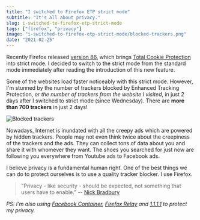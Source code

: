 ```yaml
---
title: "I switched to Firefox ETP strict mode"
subtitle: "It's all about privacy."
slug: i-switched-to-firefox-etp-strict-mode
tags: ["firefox", "privacy"]
image: "i-switched-to-firefox-etp-strict-mode/blocked-trackers.png"
date: "2021-02-25"
---
```


Recently Firefox released [version 86](https://www.mozilla.org/en-US/firefox/86.0/releasenotes/), which brings [Total Cookie Protection](https://blog.mozilla.org/security/2021/02/23/total-cookie-protection/) into strict mode. I decided to switch to the strict mode from the standard mode immediately after reading the introduction of this new feature.

Some of the websites load faster noticeably with this strict mode. However, I'm stunned by the number of trackers blocked by Enhanced Tracking Protection, *or the number of trackers from the website I visited*, in just 2 days after I switched to strict mode (since Wednesday). There are **more than 700 trackers** in just 2 days!

![Blocked trackers](/i-switched-to-firefox-etp-strict-mode/blocked-trackers.png)

Nowadays, Internet is inundated with all the creepy ads which are powered by hidden trackers. People may not even think twice about the creepiness of the trackers and the ads. They can collect tons of data about you and share it with whomever they want. The shoes you searched for just now are following you everywhere from Youtube ads to Facebook ads. 

I believe privacy is a fundamental human right. One of the best things we can do to protect ourselves is to use a quality tracker blocker. I use Firefox.

> "Privacy - like security - should be expected, not something that users have to enable." -- [Nick Bradbury](https://nick.typepad.com/blog/2012/03/girls-around-me-shows-why-privacy-shouldnt-be-an-option.html)

*PS: I'm also using [Facebook Container](https://www.mozilla.org/en-US/firefox/facebookcontainer/), [Firefox Relay](https://relay.firefox.com/) and [1.1.1.1](https://1.1.1.1/) to protect my privacy.*
